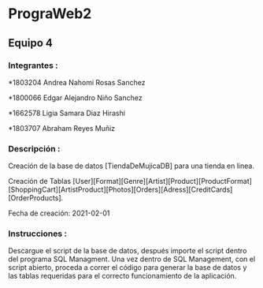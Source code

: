# PrograWeb2
## Equipo 4

### **Integrantes** :

*1803204 Andrea Nahomi Rosas Sanchez

*1800066 Edgar Alejandro Niño Sanchez

*1662578 Ligia Samara Diaz Hirashi 

*1803707 Abraham Reyes Muñiz


### **Descripción** :

Creación de la base de datos [TiendaDeMujicaDB] para una tienda en linea.

Creación de Tablas [User][Format][Genre][Artist][Product][ProductFormat][ShoppingCart][ArtistProduct][Photos][Orders][Adress][CreditCards][OrderProducts].

Fecha de creación: 2021-02-01

### **Instrucciones** : 
Descargue el script de la base de datos, después importe el script dentro del programa SQL Managment. Una vez dentro de SQL Management, con el script abierto, proceda a correr el código para generar la base de datos y las tablas requeridas para el correcto funcionamiento de la aplicación.



